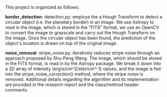 This project is organized as follows:

**border_detection**:
detection.py: employs the a Hough Transform to detect a circular object (i.e. the planetary border) in an image. We use Astropy to read in the image, which is stored in the "FITS" format, we use an OpenCV to convert the image to grayscale and carry out the Hough Transform on the image. Once the circular object has been found, the prediction of the object's location is drawn on top of the original image.

**noise_removal**:
stripe_noise.py: iteratively reduces stripe noise through an approach proposed by Shu-Peng Wang. The image, which should be stored in the FITS format, is read in by the Astropy package. We break it down into a 2D array of intensity (erg/s/cm^2/ster/cm^-1) values, and the image is fed into the stripe_noise_correction() method, where the stripe noise is removed. Additional details regarding the algorithm and its implementation are provided in the research report and the class/method header comments. 
